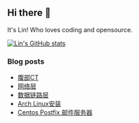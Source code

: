 ## Hi there 👋
It's Lin! Who loves coding and opensource.

[![Lin's GitHub stats](https://github-readme-stats.vercel.app/api?username=linhandev&theme=dark)](https://github.com/anuraghazra/github-readme-stats)


### Blog posts
<!-- BLOG-POST-LIST:START -->
- [腹部CT](https://linhandev.github.io/posts/Abdominal-CT/)
- [网络层](https://linhandev.github.io/posts/Network-Layer/)
- [数据链路层](https://linhandev.github.io/posts/data-link/)
- [Arch Linux安装](https://linhandev.github.io/posts/Arch-install/)
- [Centos Postfix 邮件服务器](https://linhandev.github.io/posts/Personal-Mail/)
<!-- BLOG-POST-LIST:END -->



